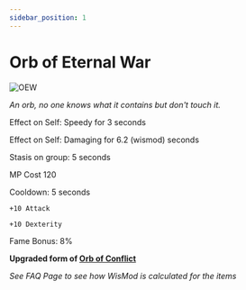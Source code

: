 ```yaml
---
sidebar_position: 1
---
```


# Orb of Eternal War

![OEW](https://vwiki.valorserver.com/api/item/picture/orb%20of%20eternal%20war)

<i>An orb, no one knows what it contains but don't touch it.</i>

Effect on Self: Speedy for 3 seconds

Effect on Self: Damaging for 6.2 (wismod) seconds

Stasis on group: 5 seconds

MP Cost 120

Cooldown: 5 seconds

    +10 Attack
    
    +10 Dexterity

Fame Bonus: 8%

**Upgraded form of [Orb of Conflict](https://www.realmeye.com/wiki/orb-of-conflict)**

*See FAQ Page to see how WisMod is calculated for the items*
